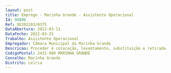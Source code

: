```yaml
--- 
layout: post
title: Emprego - Marinha Grande - Assistente Operacional
Id: 94806
Ref: OE202203/0375
DataAbertura: 2022-03-11
DataFecho: 2022-03-25
Trabalho: Assistente Operacional
Empregador: Câmara Municipal da Marinha Grande
Descricao: Proceder à colocação, levantamento, substituição e retirada de contadores de água para consumo humano  executar os cortes, revisão de cortes e reabertura do fornecimento de água  assegurar a deslocação aos locais de consumo para confirmação de leituras e ou consumos fraudulentos  executar todos os trabalhos inerentes às tarefas anteriores.
CodigoPostal: 2431-960 MARINHA GRANDE
Concelho: Marinha Grande
Distrito: Leiria
--- 
```


